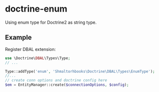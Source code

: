 doctrine-enum
=============

Using enum type for Doctrine2 as string type.

Example
-
Register DBAL extension:
```php
use \Doctrine\DBAL\Types\Type;
// ...

Type::addType('enum', 'Shmaltorhbooks\Doctrine\DBAL\Types\EnumType');
//...
// create conn options and doctrine config here
$em = EntityManager::create($connectionOptions, $config);
```
